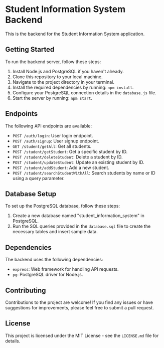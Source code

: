 <!DOCTYPE html>
<html>
<head>
  <title>Student Information System Backend</title>
</head>
<body>
  <h1>Student Information System Backend</h1>

  <p>This is the backend for the Student Information System application.</p>

  <h2>Getting Started</h2>
  <p>To run the backend server, follow these steps:</p>
  <ol>
    <li>Install Node.js and PostgreSQL if you haven't already.</li>
    <li>Clone this repository to your local machine.</li>
    <li>Navigate to the project directory in your terminal.</li>
    <li>Install the required dependencies by running: <code>npm install</code>.</li>
    <li>Configure your PostgreSQL connection details in the <code>database.js</code> file.</li>
    <li>Start the server by running: <code>npm start</code>.</li>
  </ol>

  <h2>Endpoints</h2>
  <p>The following API endpoints are available:</p>
  <ul>
    <li><code>POST /auth/login</code>: User login endpoint.</li>
    <li><code>POST /auth/signup</code>: User signup endpoint.</li>
    <li><code>GET /student/getAll</code>: Get all students.</li>
    <li><code>POST /student/getStudent</code>: Get a specific student by ID.</li>
    <li><code>POST /student/deleteStudent</code>: Delete a student by ID.</li>
    <li><code>POST /student/updateStudent</code>: Update an existing student by ID.</li>
    <li><code>POST /student/addStudent</code>: Add a new student.</li>
    <li><code>POST /student/searchStudentWithAll</code>: Search students by name or ID using a query parameter.</li>
  </ul>

  <h2>Database Setup</h2>
  <p>To set up the PostgreSQL database, follow these steps:</p>
  <ol>
    <li>Create a new database named "student_information_system" in PostgreSQL.</li>
    <li>Run the SQL queries provided in the <code>database.sql</code> file to create the necessary tables and insert sample data.</li>
  </ol>

  <h2>Dependencies</h2>
  <p>The backend uses the following dependencies:</p>
  <ul>
    <li><code>express</code>: Web framework for handling API requests.</li>
    <li><code>pg</code>: PostgreSQL driver for Node.js.</li>
  </ul>

  <h2>Contributing</h2>
  <p>Contributions to the project are welcome! If you find any issues or have suggestions for improvements, please feel free to submit a pull request.</p>

  <h2>License</h2>
  <p>This project is licensed under the MIT License - see the <code>LICENSE.md</code> file for details.</p>
</body>
</html>
